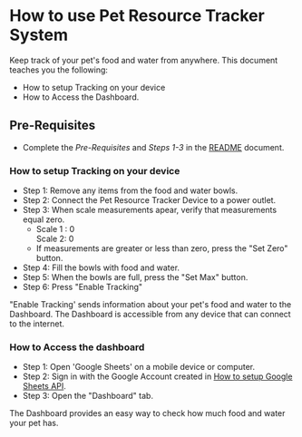 # How to use Pet Resource Tracker System

Keep track of your pet's food and water from anywhere. This document teaches you the following:

*   How to setup Tracking on your device
*   How to Access the Dashboard.

## Pre-Requisites
* Complete the _Pre-Requisites_ and _Steps 1-3_ in the [README](./README.md) document.


### How to setup Tracking on your device

*   Step 1: Remove any items from the food and water bowls. 
*   Step 2: Connect the Pet Resource Tracker Device to a power outlet. 
*   Step 3: When scale measurements apear, verify that measurements equal zero. 
    *   Scale 1 : 0  
    	Scale 2: 0
    *   If measurements are greater or less than zero, press the "Set Zero" button. 
*   Step 4: Fill the bowls with food and water. 
*   Step 5: When the bowls are full, press the "Set Max" button. 
*   Step 6: Press "Enable Tracking"

"Enable Tracking' sends information about your pet's food and water to the Dashboard. The Dashboard is accessible from any device that can connect to the internet. 

### How to Access the dashboard

* Step 1: Open 'Google Sheets' on a mobile device or computer.
* Step 2: Sign in with the Google Account created in [How to setup Google Sheets API](/API%20Setup/how%20to%20setup%20google%20sheets%20api.md). 
* Step 3: Open the "Dashboard" tab.


The Dashboard provides an easy way to check how much food and water your pet has.
